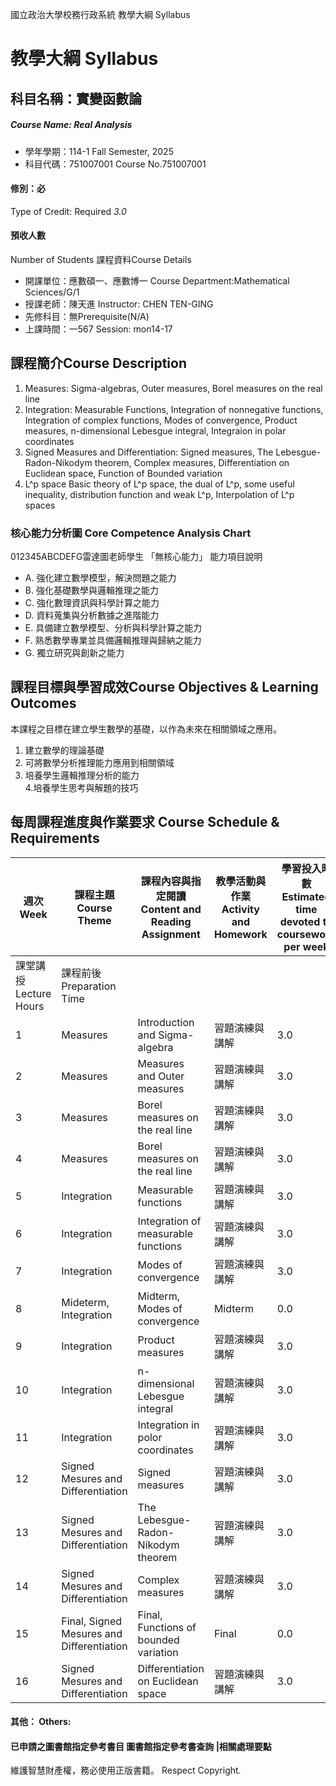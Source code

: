 國立政治大學校務行政系統 教學大綱 Syllabus
# 教學大綱 Syllabus
##  科目名稱：實變函數論 
#####  Course Name: Real Analysis
  * 學年學期：114-1 Fall Semester, 2025 
  * 科目代碼：751007001 Course No.751007001
#### 修別：必
Type of Credit: Required 
_3.0_
#### 預收人數
Number of Students
課程資料Course Details
  * 開課單位：應數碩一、應數博一 Course Department:Mathematical Sciences/G/1 
  * 授課老師：陳天進 Instructor: CHEN TEN-GING 
  * 先修科目：無Prerequisite(N/A)
  * 上課時間：一567 Session: mon14-17
##  課程簡介Course Description
1. Measures:
Sigma-algebras, Outer measures, Borel measures on the real line
2. Integration:
Measurable Functions, Integration of nonnegative functions, Integration of complex functions, Modes of convergence, Product measures, n-dimensional Lebesgue integral, Integraion in polar coordinates
3. Signed Measures and Differentiation:
Signed measures, The Lebesgue-Radon-Nikodym theorem, Complex measures, Differentiation on Euclidean space, Function of Bounded variation
4. L^p space 
Basic theory of L^p space, the dual of L^p, some useful inequality, distribution function and weak L^p, Interpolation of L^p spaces
###  核心能力分析圖 Core Competence Analysis Chart
012345ABCDEFG雷達圖老師學生
「無核心能力」 
能力項目說明
  * A. 強化建立數學模型，解決問題之能力
  * B. 強化基礎數學與邏輯推理之能力
  * C. 強化數理資訊與科學計算之能力
  * D. 資料蒐集與分析數據之進階能力
  * E. 具備建立數學模型、分析與科學計算之能力
  * F. 熟悉數學專業並具備邏輯推理與歸納之能力
  * G. 獨立研究與創新之能力
##  課程目標與學習成效Course Objectives & Learning Outcomes 
本課程之目標在建立學生數學的基礎，以作為未來在相關領域之應用。
1. 建立數學的理論基礎  
2. 可將數學分析推理能力應用到相關領域   
3. 培養學生邏輯推理分析的能力  
4.培養學生思考與解題的技巧
##  每周課程進度與作業要求 Course Schedule & Requirements
週次Week |  課程主題Course Theme |  課程內容與指定閱讀Content and Reading Assignment |  教學活動與作業Activity and Homework |  學習投入時數Estimated time devoted to coursework per week  
---|---|---|---|---  
課堂講授Lecture Hours |  課程前後Preparation Time  
1 |  Measures |  Introduction and Sigma-algebra |  習題演練與講解 |  3.0 |  3.0  
2 | Measures |  Measures and Outer measures |  習題演練與講解 |  3.0 |  3.0  
3 | Measures |  Borel measures on the real line |  習題演練與講解 |  3.0 |  3.0  
4 | Measures |  Borel measures on the real line |  習題演練與講解 |  3.0 |  3.0  
5 | Integration |  Measurable functions |  習題演練與講解 |  3.0 |  3.0  
6 | Integration |  Integration of measurable functions |  習題演練與講解 |  3.0 |  3.0  
7 | Integration |  Modes of convergence |  習題演練與講解 |  3.0 |  3.0  
8 |  Mideterm, Integration |  Midterm, Modes of convergence |  Midterm |  0.0 |  0.0  
9 | Integration |  Product measures |  習題演練與講解 |  3.0 |  3.0  
10 | Integration |  n-dimensional Lebesgue integral |  習題演練與講解 |  3.0 |  3.0  
11 | Integration |  Integration in polor coordinates |  習題演練與講解 |  3.0 |  3.0  
12 | Signed Mesures and Differentiation |  Signed measures |  習題演練與講解 |  3.0 |  3.0  
13 | Signed Mesures and Differentiation |  The Lebesgue-Radon-Nikodym theorem |  習題演練與講解 |  3.0 |  3.0  
14 | Signed Mesures and Differentiation |  Complex measures |  習題演練與講解 |  3.0 |  3.0  
15 | Final, Signed Mesures and Differentiation | Final, Functions of bounded variation |  Final |  0.0 |  0.0  
16 |  Signed Mesures and Differentiation | Differentiation on Euclidean space  | 習題演練與講解  |  3.0 |  3.0  
####  其他： Others:
####  已申請之圖書館指定參考書目  圖書館指定參考書查詢 |相關處理要點
維護智慧財產權，務必使用正版書籍。 Respect Copyright.